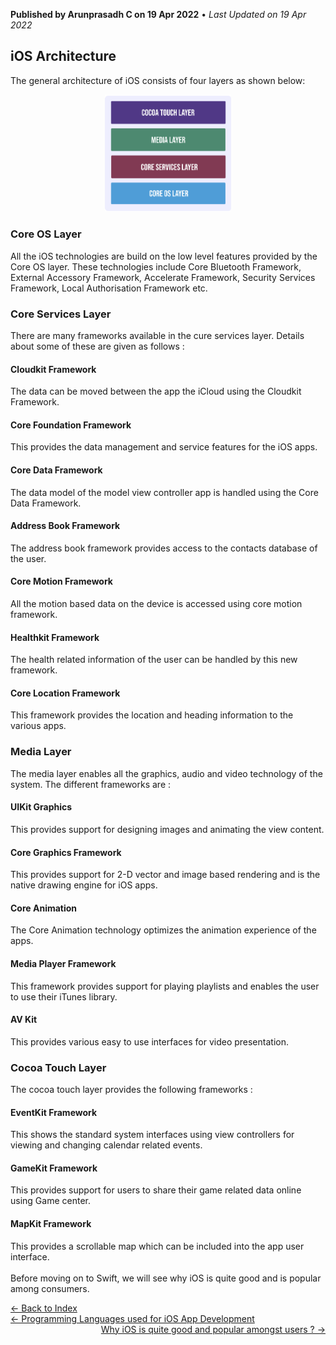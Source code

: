 **Published by Arunprasadh C on 19 Apr 2022** • *Last Updated on 19 Apr 2022*

## iOS Architecture
The general architecture of iOS consists of four layers as shown below:
<p align="center">
<img src="./assets/images/ios_app_arch.png" height="40%" width="40%">
</p>

### Core OS Layer
All the iOS technologies are build on the low level features provided by the Core OS layer. These technologies include Core Bluetooth Framework, External Accessory Framework, Accelerate Framework, Security Services Framework, Local Authorisation Framework etc.

### Core Services Layer
There are many frameworks available in the cure services layer. Details about some of these are given as follows :

#### Cloudkit Framework
The data can be moved between the app the iCloud using the Cloudkit Framework.

#### Core Foundation Framework
This provides the data management and service features for the iOS apps.

#### Core Data Framework
The data model of the model view controller app is handled using the Core Data Framework.

#### Address Book Framework
The address book framework provides access to the contacts database of the user.

#### Core Motion Framework
All the motion based data on the device is accessed using core motion framework.

#### Healthkit Framework
The health related information of the user can be handled by this new framework.

#### Core Location Framework
This framework provides the location and heading information to the various apps.

### Media Layer
The media layer enables all the graphics, audio and video technology of the system. The different frameworks are :

#### UIKit Graphics
This provides support for designing images and animating the view content.

#### Core Graphics Framework
This provides support for 2-D vector and image based rendering and is the native drawing engine for iOS apps.

#### Core Animation
The Core Animation technology optimizes the animation experience of the apps.

#### Media Player Framework
This framework provides support for playing playlists and enables the user to use their iTunes library.

#### AV Kit
This provides various easy to use interfaces for video presentation.

### Cocoa Touch Layer
The cocoa touch layer provides the following frameworks :

#### EventKit Framework
This shows the standard system interfaces using view controllers for viewing and changing calendar related events.

#### GameKit Framework
This provides support for users to share their game related data online using Game center.

#### MapKit Framework
This provides a scrollable map which can be included into the app user interface.
<br><br>
Before moving on to Swift, we will see why iOS is quite good and is popular among consumers.

<a href="https://techinessoverloaded.github.io/iOSAppDevBasics/index.html">&larr; Back to Index</a>
<br>
<span style="float: left">
<a href="https://techinessoverloaded.github.io/iOSAppDevBasics/proglang.html">&larr; Programming Languages used for iOS App Development</a>
</span>
<span style="float: right">
<a href="https://techinessoverloaded.github.io/iOSAppDevBasics/whyios.html">Why iOS is quite good and popular amongst users ? &rarr;</a>
</span>
